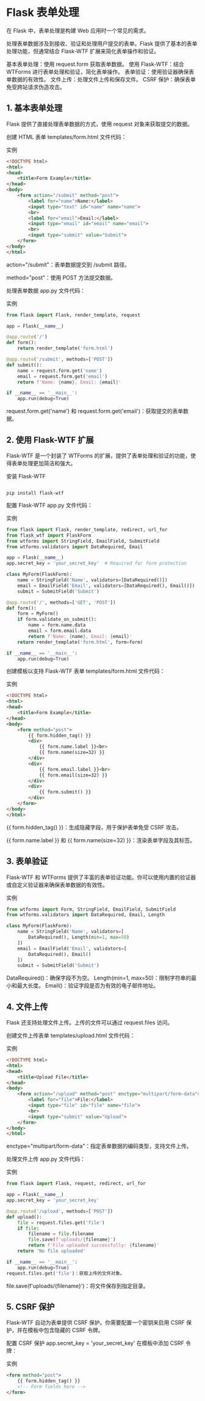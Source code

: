 # Flask 表单处理
在 Flask 中，表单处理是构建 Web 应用时一个常见的需求。

处理表单数据涉及到接收、验证和处理用户提交的表单。Flask 提供了基本的表单处理功能，但通常结合 Flask-WTF 扩展来简化表单操作和验证。

基本表单处理：使用 request.form 获取表单数据。
使用 Flask-WTF：结合 WTForms 进行表单处理和验证，简化表单操作。
表单验证：使用验证器确保表单数据的有效性。
文件上传：处理文件上传和保存文件。
CSRF 保护：确保表单免受跨站请求伪造攻击。
## 1. 基本表单处理
Flask 提供了直接处理表单数据的方式，使用 request 对象来获取提交的数据。

创建 HTML 表单
templates/form.html 文件代码：

实例
```html
<!DOCTYPE html>
<html>
<head>
    <title>Form Example</title>
</head>
<body>
    <form action="/submit" method="post">
        <label for="name">Name:</label>
        <input type="text" id="name" name="name">
        <br>
        <label for="email">Email:</label>
        <input type="email" id="email" name="email">
        <br>
        <input type="submit" value="Submit">
    </form>
</body>
</html>
```
action="/submit"：表单数据提交到 /submit 路径。

method="post"：使用 POST 方法提交数据。

处理表单数据
app.py 文件代码：

实例
```python
from flask import Flask, render_template, request

app = Flask(__name__)

@app.route('/')
def form():
    return render_template('form.html')

@app.route('/submit', methods=['POST'])
def submit():
    name = request.form.get('name')
    email = request.form.get('email')
    return f'Name: {name}, Email: {email}'

if __name__ == '__main__':
    app.run(debug=True)
```
request.form.get('name') 和 request.form.get('email')：获取提交的表单数据。

## 2. 使用 Flask-WTF 扩展
Flask-WTF 是一个封装了 WTForms 的扩展，提供了表单处理和验证的功能，使得表单处理更加简洁和强大。

安装 Flask-WTF
```

pip install flask-wtf
```

配置 Flask-WTF
app.py 文件代码：

实例
```python
from flask import Flask, render_template, redirect, url_for
from flask_wtf import FlaskForm
from wtforms import StringField, EmailField, SubmitField
from wtforms.validators import DataRequired, Email

app = Flask(__name__)
app.secret_key = 'your_secret_key'  # Required for form protection

class MyForm(FlaskForm):
    name = StringField('Name', validators=[DataRequired()])
    email = EmailField('Email', validators=[DataRequired(), Email()])
    submit = SubmitField('Submit')

@app.route('/', methods=['GET', 'POST'])
def form():
    form = MyForm()
    if form.validate_on_submit():
        name = form.name.data
        email = form.email.data
        return f'Name: {name}, Email: {email}'
    return render_template('form.html', form=form)

if __name__ == '__main__':
    app.run(debug=True)
```
创建模板以支持 Flask-WTF 表单
templates/form.html 文件代码：

实例
```html
<!DOCTYPE html>
<html>
<head>
    <title>Form Example</title>
</head>
<body>
    <form method="post">
        {{ form.hidden_tag() }}
        <div>
            {{ form.name.label }}<br>
            {{ form.name(size=32) }}
        </div>
        <div>
            {{ form.email.label }}<br>
            {{ form.email(size=32) }}
        </div>
        <div>
            {{ form.submit() }}
        </div>
    </form>
</body>
</html>
```

{{ form.hidden_tag() }}：生成隐藏字段，用于保护表单免受 CSRF 攻击。

{{ form.name.label }} 和 {{ form.name(size=32) }}：渲染表单字段及其标签。

## 3. 表单验证
Flask-WTF 和 WTForms 提供了丰富的表单验证功能。你可以使用内置的验证器或自定义验证器来确保表单数据的有效性。

实例
```python
from wtforms import Form, StringField, EmailField, SubmitField
from wtforms.validators import DataRequired, Email, Length

class MyForm(FlaskForm):
    name = StringField('Name', validators=[
        DataRequired(), Length(min=1, max=50)
    ])
    email = EmailField('Email', validators=[
        DataRequired(), Email()
    ])
    submit = SubmitField('Submit')
```

DataRequired()：确保字段不为空。
Length(min=1, max=50)：限制字符串的最小和最大长度。
Email()：验证字段是否为有效的电子邮件地址。
## 4. 文件上传
Flask 还支持处理文件上传。上传的文件可以通过 request.files 访问。

创建文件上传表单
templates/upload.html 文件代码：

实例
```html
<!DOCTYPE html>
<html>
<head>
    <title>Upload File</title>
</head>
<body>
    <form action="/upload" method="post" enctype="multipart/form-data">
        <label for="file">File:</label>
        <input type="file" id="file" name="file">
        <br>
        <input type="submit" value="Upload">
    </form>
</body>
</html>
```

enctype="multipart/form-data"：指定表单数据的编码类型，支持文件上传。

处理文件上传
app.py 文件代码：

实例
```python
from flask import Flask, request, redirect, url_for

app = Flask(__name__)
app.secret_key = 'your_secret_key'

@app.route('/upload', methods=['POST'])
def upload():
    file = request.files.get('file')
    if file:
        filename = file.filename
        file.save(f'uploads/{filename}')
        return f'File uploaded successfully: {filename}'
    return 'No file uploaded'

if __name__ == '__main__':
    app.run(debug=True)
request.files.get('file')：获取上传的文件对象。
```
file.save(f'uploads/{filename}')：将文件保存到指定目录。

## 5. CSRF 保护
Flask-WTF 自动为表单提供 CSRF 保护。你需要配置一个密钥来启用 CSRF 保护，并在模板中包含隐藏的 CSRF 令牌。

配置 CSRF 保护
app.secret_key = 'your_secret_key'
在模板中添加 CSRF 令牌：

实例
```html
<form method="post">
    {{ form.hidden_tag() }}
    <!-- Form fields here -->
</form>
```